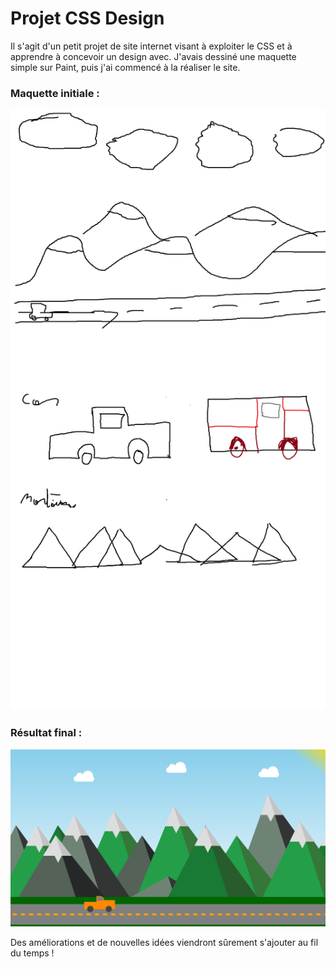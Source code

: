 # **Projet CSS Design**  

Il s'agit d'un petit projet de site internet visant à exploiter le CSS et à apprendre à concevoir un design avec. J'avais dessiné une maquette simple sur Paint, puis j'ai commencé à la réaliser le site.  

### **Maquette initiale :**  
![Maquette](assets/img/maquetteV0.1.png)  

### **Résultat final :**  
![Résultat](assets/img/resultat.png)  

Des améliorations et de nouvelles idées viendront sûrement s'ajouter au fil du temps !  
